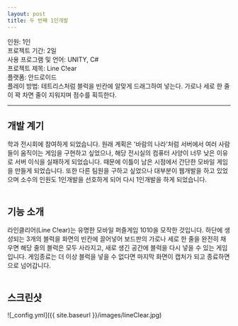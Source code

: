 ```yaml
---
layout: post
title: 두 번째 1인개발
---
```


인원: 1인<br>
프로젝트 기간: 2일<br>
사용 프로그램 및 언어: UNITY, C#<br>
프로젝트 제목: Line C!ear<br>
플랫폼: 안드로이드 <br>
플레이 방법: 테트리스처럼 블럭을 빈칸에 알맞게 드래그하여 넣는다. 가로나 세로 한 줄이 꽉 차면 줄이 지워지며 점수를 획득한다.<br>

---
## 개발 계기
학과 전시회에 참여하게 되었습니다. 원래 계획은 '바람의 나라'처럼 서버에서 여러 사람들이 움직이는 게임을 구현하고 싶었으나, 해당 전시실의 컴퓨터 사양이 너무 낮은 이유로 서버 이식을 실패하게 되었습니다. 때문에 이틀이 남은 시점에서 간단한 모바일 게임을 만들게 되었습니다. 또한 다른 팀원을 구하고 싶었으나 대부분이 웹개발을 하고 있었으며 소수의 인원도 1인개발을 선호하게 되어 다시 1인개발을 하게 되었습니다.<br><br>

## 기능 소개
라인클리어(Line C!ear)는 유명한 모바일 퍼즐게임 1010을 모작한 것입니다. 하단에 생성되는 3개의 블럭을 화면의 빈칸에 끌어넣어 보드판의 가로나 세로 한 줄을 완전히 채우면 해당 줄의 블럭은 모두 사라지고, 새로 생긴 공간에 블럭을 다시 넣을 수 있는 게임입니다. 게임종료는 더 이상 블럭을 넣을 수 없다면 마지막 화면이 캡처가 되고 종료하면으로 넘어갑니다. <br><br>

## 스크린샷
![_config.yml]({{ site.baseurl }}/images/lineClear.jpg)<br>
